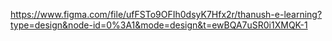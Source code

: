 https://www.figma.com/file/ufFSTo9OFIh0dsyK7Hfx2r/thanush-e-learning?type=design&node-id=0%3A1&mode=design&t=ewBQA7uSR0i1XMQK-1
